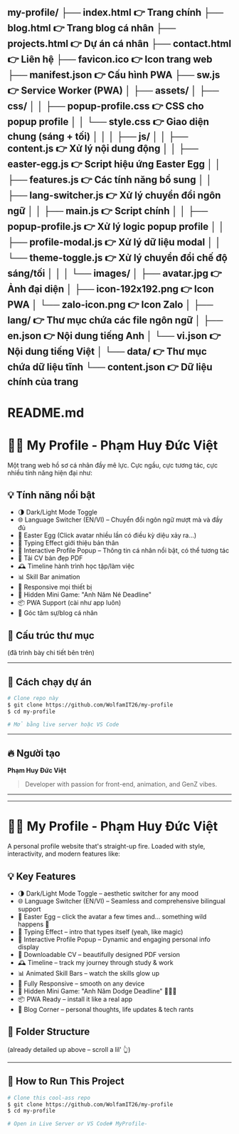 my-profile/
├── index.html                👉 Trang chính
├── blog.html                 👉 Trang blog cá nhân
├── projects.html             👉 Dự án cá nhân
├── contact.html              👉 Liên hệ
├── favicon.ico               👉 Icon trang web
├── manifest.json             👉 Cấu hình PWA
├── sw.js                     👉 Service Worker (PWA)
│
├── assets/
│   ├── css/
│   │   ├── popup-profile.css 👉 CSS cho popup profile
│   │   └── style.css         👉 Giao diện chung (sáng + tối)
│   │
│   ├── js/
│   │   ├── content.js        👉 Xử lý nội dung động
│   │   ├── easter-egg.js     👉 Script hiệu ứng Easter Egg
│   │   ├── features.js       👉 Các tính năng bổ sung
│   │   ├── lang-switcher.js  👉 Xử lý chuyển đổi ngôn ngữ
│   │   ├── main.js           👉 Script chính
│   │   ├── popup-profile.js  👉 Xử lý logic popup profile
│   │   ├── profile-modal.js  👉 Xử lý dữ liệu modal
│   │   └── theme-toggle.js   👉 Xử lý chuyển đổi chế độ sáng/tối
│   │
│   └── images/
│       ├── avatar.jpg        👉 Ảnh đại diện
│       ├── icon-192x192.png   👉 Icon PWA
│       └── zalo-icon.png     👉 Icon Zalo
│
├── lang/                     👉 Thư mục chứa các file ngôn ngữ
│   ├── en.json               👉 Nội dung tiếng Anh
│   └── vi.json               👉 Nội dung tiếng Việt
│
└── data/                     👉 Thư mục chứa dữ liệu tĩnh
    └── content.json          👉 Dữ liệu chính của trang
------------------------------------------------------------------------------------

README.md
=========

# 👨‍💻 My Profile - Phạm Huy Đức Việt

Một trang web hồ sơ cá nhân đầy mê lực. Cực ngầu, cực tương tác, cực nhiều tính năng hiện đại như:

## 💡 Tính năng nổi bật
- 🌗 Dark/Light Mode Toggle
- 🌐 Language Switcher (EN/VI) – Chuyển đổi ngôn ngữ mượt mà và đầy đủ
- 🥚 Easter Egg (Click avatar nhiều lần có điều kỳ diệu xảy ra...)
- 🎉 Typing Effect giới thiệu bản thân
- 💬 Interactive Profile Popup – Thông tin cá nhân nổi bật, có thể tương tác
- 📃 Tải CV bản đẹp PDF
- 🕰️ Timeline hành trình học tập/làm việc
- 📊 Skill Bar animation
- 📱 Responsive mọi thiết bị
- 🧩 Hidden Mini Game: "Anh Năm Né Deadline"
- 📦 PWA Support (cài như app luôn)
- 💬 Góc tâm sự/blog cá nhân

## 📁 Cấu trúc thư mục
(đã trình bày chi tiết bên trên)

---

## 🚀 Cách chạy dự án
```bash
# Clone repo này
$ git clone https://github.com/WolfamIT26/my-profile
$ cd my-profile

# Mở bằng live server hoặc VS Code
```

---

## 🔥 Người tạo
**Phạm Huy Đức Việt**
> Developer with passion for front-end, animation, and GenZ vibes.
---
------------------------------------------------------------------------------------
# 👨‍💻 My Profile - Phạm Huy Đức Việt

A personal profile website that's straight-up fire. Loaded with style, interactivity, and modern features like:

## 💡 Key Features
- 🌗 Dark/Light Mode Toggle – aesthetic switcher for any mood
- 🌐 Language Switcher (EN/VI) – Seamless and comprehensive bilingual support
- 🥚 Easter Egg – click the avatar a few times and... something wild happens 👀
- 🎉 Typing Effect – intro that types itself (yeah, like magic)
- 💬 Interactive Profile Popup – Dynamic and engaging personal info display
- 📃 Downloadable CV – beautifully designed PDF version
- 🕰️ Timeline – track my journey through study & work
- 📊 Animated Skill Bars – watch the skills glow up
- 📱 Fully Responsive – smooth on any device
- 🧩 Hidden Mini Game: "Anh Năm Dodge Deadline" 🏃‍♂️💨
- 📦 PWA Ready – install it like a real app
- 💬 Blog Corner – personal thoughts, life updates & tech rants

## 📁 Folder Structure
(already detailed up above – scroll a lil' 👆)

---

## 🚀 How to Run This Project
```bash
# Clone this cool-ass repo
$ git clone https://github.com/WolfamIT26/my-profile
$ cd my-profile

# Open in Live Server or VS Code# MyProfile-
